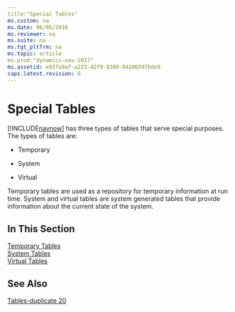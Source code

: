 ```yaml
---
title:"Special Tables"
ms.custom: na
ms.date: 06/05/2016
ms.reviewer: na
ms.suite: na
ms.tgt_pltfrm: na
ms.topic: article
ms-prod:"dynamics-nav-2017"
ms.assetid: e93fa9af-a223-42f9-8300-94206597bde9
caps.latest.revision: 6
---
```

# Special Tables
[!INCLUDE[navnow](includes/navnow_md.md)] has three types of tables that serve special purposes. The types of tables are:  
  
-   Temporary  
  
-   System  
  
-   Virtual  
  
 Temporary tables are used as a repository for temporary information at run time. System and virtual tables are system generated tables that provide information about the current state of the system.  
  
## In This Section  
 [Temporary Tables](Temporary-Tables.md)  
  [System Tables](System-Tables.md)  
  [Virtual Tables](Virtual-Tables.md)  
  
## See Also  
 [Tables\-duplicate 20](Tables-duplicate-20.md)